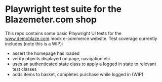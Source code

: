 # Playwright test suite for the Blazemeter.com shop

This repo contains some basic Playwright UI tests for the www.demoblaze.com mock e-commerce website.
Test coverage currently includes (note this is a WIP):

- assert the homepage has loaded
- verify objects displayed on page, navigation etc.
- uses an authenticated state class to apply a logged in state to relevant test classes
- adds items to basket, completes purchase while logged in (WIP)
